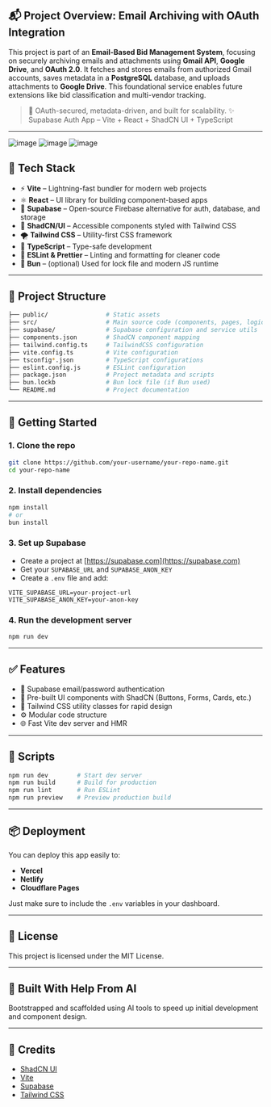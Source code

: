 ## 📬 Project Overview: Email Archiving with OAuth Integration

This project is part of an **Email-Based Bid Management System**, focusing on securely archiving emails and attachments using **Gmail API**, **Google Drive**, and **OAuth 2.0**. It fetches and stores emails from authorized Gmail accounts, saves metadata in a **PostgreSQL** database, and uploads attachments to **Google Drive**. This foundational service enables future extensions like bid classification and multi-vendor tracking.

> 🔐 OAuth-secured, metadata-driven, and built for scalability.
> ✨ Supabase Auth App – Vite + React + ShadCN UI + TypeScript
---
![image](https://github.com/user-attachments/assets/155b2dbe-eb7f-4401-9858-ce0ccefd8a5a)
![image](https://github.com/user-attachments/assets/77fe7456-74ca-4538-b822-1c6bfde56c63)
![image](https://github.com/user-attachments/assets/628b3cf7-2fa0-4660-91a1-01c21a4796ef)

## 🚀 Tech Stack

- ⚡ **Vite** – Lightning-fast bundler for modern web projects
- ⚛️ **React** – UI library for building component-based apps
- 🔐 **Supabase** – Open-source Firebase alternative for auth, database, and storage
- 🦄 **ShadCN/UI** – Accessible components styled with Tailwind CSS
- 🌪 **Tailwind CSS** – Utility-first CSS framework
- 🧠 **TypeScript** – Type-safe development
- 🐾 **ESLint & Prettier** – Linting and formatting for cleaner code
- 🐰 **Bun** – (optional) Used for lock file and modern JS runtime

---

## 📁 Project Structure

```bash
├── public/                # Static assets
├── src/                   # Main source code (components, pages, logic)
├── supabase/              # Supabase configuration and service utils
├── components.json        # ShadCN component mapping
├── tailwind.config.ts     # TailwindCSS configuration
├── vite.config.ts         # Vite configuration
├── tsconfig*.json         # TypeScript configurations
├── eslint.config.js       # ESLint configuration
├── package.json           # Project metadata and scripts
├── bun.lockb              # Bun lock file (if Bun used)
└── README.md              # Project documentation
````

---

## 🔧 Getting Started

### 1. Clone the repo

```bash
git clone https://github.com/your-username/your-repo-name.git
cd your-repo-name
```

### 2. Install dependencies

```bash
npm install
# or
bun install
```

### 3. Set up Supabase

* Create a project at [https://supabase.com](https://supabase.com)
* Get your `SUPABASE_URL` and `SUPABASE_ANON_KEY`
* Create a `.env` file and add:

```env
VITE_SUPABASE_URL=your-project-url
VITE_SUPABASE_ANON_KEY=your-anon-key
```

### 4. Run the development server

```bash
npm run dev
```

---

## ✅ Features

* 🔐 Supabase email/password authentication
* 🎨 Pre-built UI components with ShadCN (Buttons, Forms, Cards, etc.)
* 💨 Tailwind CSS utility classes for rapid design
* ⚙️ Modular code structure
* 🌐 Fast Vite dev server and HMR

---

## 🧪 Scripts

```bash
npm run dev        # Start dev server
npm run build      # Build for production
npm run lint       # Run ESLint
npm run preview    # Preview production build
```

---

## 📦 Deployment

You can deploy this app easily to:

* **Vercel**
* **Netlify**
* **Cloudflare Pages**

Just make sure to include the `.env` variables in your dashboard.

---

## 📄 License

This project is licensed under the MIT License.

---

## 🤖 Built With Help From AI

Bootstrapped and scaffolded using AI tools to speed up initial development and component design.

---

## 🙌 Credits

* [ShadCN UI](https://ui.shadcn.dev/)
* [Vite](https://vitejs.dev/)
* [Supabase](https://supabase.com/)
* [Tailwind CSS](https://tailwindcss.com/)
